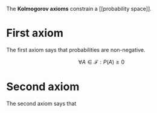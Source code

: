 The **Kolmogorov axioms** constrain a [[probability space]].

# First axiom

The first axiom says that probabilities are non-negative.

$$
\forall A \in \mathcal{F}: P(A) \geqslant 0
$$

# Second axiom

The second axiom says that 